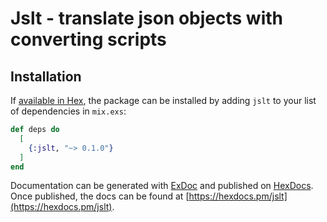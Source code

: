 # Jslt - translate json objects with converting scripts

## Installation

If [available in Hex](https://hex.pm/docs/publish), the package can be installed
by adding `jslt` to your list of dependencies in `mix.exs`:

```elixir
def deps do
  [
    {:jslt, "~> 0.1.0"}
  ]
end
```

Documentation can be generated with [ExDoc](https://github.com/elixir-lang/ex_doc)
and published on [HexDocs](https://hexdocs.pm). Once published, the docs can
be found at [https://hexdocs.pm/jslt](https://hexdocs.pm/jslt).

